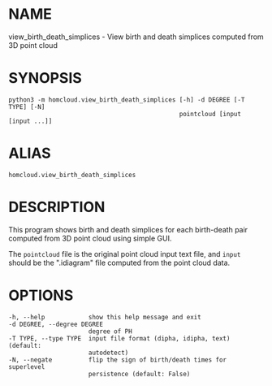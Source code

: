 # NAME

view\_birth\_death\_simplices - View birth and death simplices computed from 3D point cloud

# SYNOPSIS

    python3 -m homcloud.view_birth_death_simplices [-h] -d DEGREE [-T TYPE] [-N]
                                                   pointcloud [input [input ...]]

# ALIAS

    homcloud.view_birth_death_simplices

# DESCRIPTION

This program shows birth and death simplices for each birth-death pair
computed from 3D point cloud using simple GUI.

The `pointcloud` file is the original point cloud input text file,
and  `input` should be the ".idiagram" file computed from the point cloud data.

# OPTIONS

    -h, --help            show this help message and exit
    -d DEGREE, --degree DEGREE
                          degree of PH
    -T TYPE, --type TYPE  input file format (dipha, idipha, text) (default:
                          autodetect)
    -N, --negate          flip the sign of birth/death times for superlevel
                          persistence (default: False)

